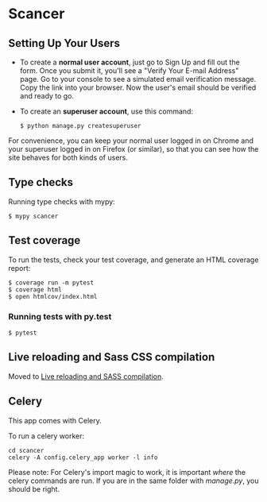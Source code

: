 Scancer
=======

Setting Up Your Users
---------------------

-   To create a **normal user account**, just go to Sign Up and fill out
    the form. Once you submit it, you'll see a "Verify Your E-mail
    Address" page. Go to your console to see a simulated email
    verification message. Copy the link into your browser. Now the
    user's email should be verified and ready to go.
-   To create an **superuser account**, use this command:

        $ python manage.py createsuperuser

For convenience, you can keep your normal user logged in on Chrome and
your superuser logged in on Firefox (or similar), so that you can see
how the site behaves for both kinds of users.

Type checks
-----------

Running type checks with mypy:

    $ mypy scancer

Test coverage
-------------

To run the tests, check your test coverage, and generate an HTML
coverage report:

    $ coverage run -m pytest
    $ coverage html
    $ open htmlcov/index.html

### Running tests with py.test

    $ pytest

Live reloading and Sass CSS compilation
---------------------------------------

Moved to [Live reloading and SASS
compilation](http://cookiecutter-django.readthedocs.io/en/latest/live-reloading-and-sass-compilation.html).

Celery
------

This app comes with Celery.

To run a celery worker:

``` {.sourceCode .bash}
cd scancer
celery -A config.celery_app worker -l info
```

Please note: For Celery's import magic to work, it is important *where*
the celery commands are run. If you are in the same folder with
*manage.py*, you should be right.
